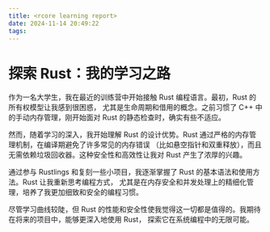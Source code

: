 ```yaml
---
title: <rcore learning report>
date: 2024-11-14 20:49:22
tags:
---
```

# 探索 Rust：我的学习之路

作为一名大学生，我在最近的训练营中开始接触 Rust 编程语言。最初，Rust 的所有权模型让我感到很困惑，
尤其是生命周期和借用的概念。之前习惯了 C++ 中的手动内存管理，刚开始面对 Rust 的静态检查时，确实有些不适应。

然而，随着学习的深入，我开始理解 Rust 的设计优势。Rust 通过严格的内存管理机制，在编译期避免了许多常见的内存错误
（比如悬空指针和双重释放），而且无需依赖垃圾回收器。这种安全性和高效性让我对 Rust 产生了浓厚的兴趣。

通过参与 Rustlings 和复刻一些小项目，我逐渐掌握了 Rust 的基本语法和使用方法。Rust 让我重新思考编程方式，
尤其是在内存安全和并发处理上的精细化管理，培养了我更加细致和安全的编程习惯。

尽管学习曲线较陡，但 Rust 的性能和安全性使我觉得这一切都是值得的。我期待在将来的项目中，能够更深入地使用 Rust，
探索它在系统编程中的无限可能。
